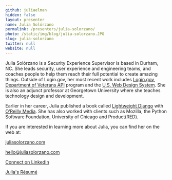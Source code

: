 ```yaml
---
github: juliaelman
hidden: false
layout: presenter
name: Julia Solórzano
permalink: /presenters/julia-solorzano/
photo: /static/img/blog/julia-solorzano.JPG
slug: julia-solorzano
twitter: null
website: null
---
```


Julia Solórzano is a Security Experience Supervisor is based in Durham, NC. She leads security, user experience and engineering teams, and coaches people to help them reach their full potential to create amazing things. Outside of Login.gov, her most recent work includes [Login.gov](https://login.gov),  [Department of Veterans API](https://developer.va.gov/) program and the [U.S. Web Design System](https://designsystem.digital.gov/). She is also an adjunct professor at Georgetown University where she teaches technology design and development.

Earlier in her career, Julia published a book called [Lightweight Django](https://www.oreilly.com/library/view/lightweight-django/9781491946275/) with [O’Reilly Media](https://www.oreilly.com/). She has also worked with clients such as Mozilla, the Python Software Foundation, University of Chicago and Product(RED).

If you are interested in learning more about Julia, you can find her on the web at:

[juliasolorzano.com](https://juliasolorzano.com)

[hello@juliasolorzano.com](mailto:hello@juliasolorzano.com)

[Connect on LinkedIn](https://www.linkedin.com/in/juliasolorzano/)

[Julia's Résumé](https://docs.google.com/document/d/1H1zzX3LqO5IPQk0h22jSTjSOq8sXRRRpp65OtGSUJqQ/edit)

